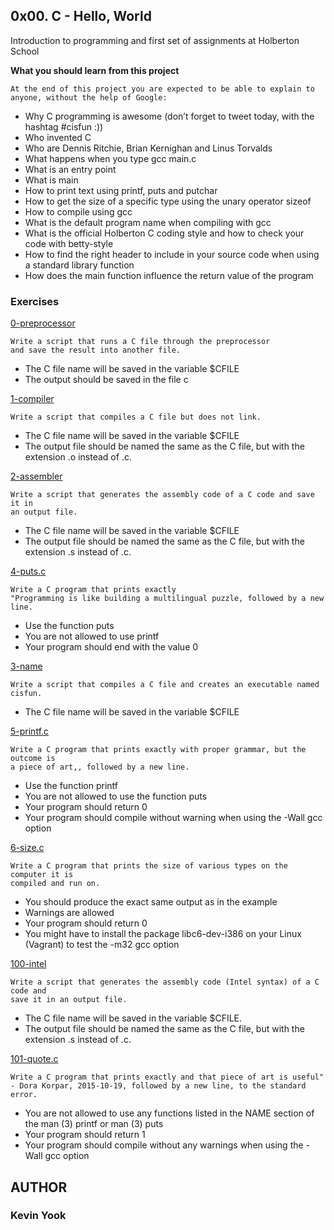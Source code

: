 ## 0x00. C - Hello, World

Introduction to programming and first set of assignments at Holberton School

**What you should learn from this project**

    At the end of this project you are expected to be able to explain to anyone, without the help of Google:

* Why C programming is awesome (don’t forget to tweet today, with the hashtag #cisfun :))
* Who invented C
* Who are Dennis Ritchie, Brian Kernighan and Linus Torvalds
* What happens when you type gcc main.c
* What is an entry point
* What is main
* How to print text using printf, puts and putchar
* How to get the size of a specific type using the unary operator sizeof
* How to compile using gcc
* What is the default program name when compiling with gcc
* What is the official Holberton C coding style and how to check your code with betty-style
* How to find the right header to include in your source code when using a standard library function
* How does the main function influence the return value of the program

### Exercises

[0-preprocessor](./0-preprocessor)
```
Write a script that runs a C file through the preprocessor
and save the result into another file.
```
* The C file name will be saved in the variable $CFILE
* The output should be saved in the file c

[1-compiler](./1-compiler)
```
Write a script that compiles a C file but does not link.
```
* The C file name will be saved in the variable $CFILE
* The output file should be named the same as the C file, but with the extension
  .o instead of .c.

[2-assembler](./2-assembler)
```
Write a script that generates the assembly code of a C code and save it in
an output file.
```
* The C file name will be saved in the variable $CFILE
* The output file should be named the same as the C file, but with the
  extension .s instead of .c.

[4-puts.c](./4-puts.c)
```
Write a C program that prints exactly
"Programming is like building a multilingual puzzle, followed by a new line.
```
* Use the function puts
* You are not allowed to use printf
* Your program should end with the value 0

[3-name](./3-name)
```
Write a script that compiles a C file and creates an executable named cisfun.
```
* The C file name will be saved in the variable $CFILE

[5-printf.c](./5-printf.c)
```
Write a C program that prints exactly with proper grammar, but the outcome is
a piece of art,, followed by a new line.
```
* Use the function printf
* You are not allowed to use the function puts
* Your program should return 0
* Your program should compile without warning when using the -Wall gcc option

[6-size.c](./6-size.c)
```
Write a C program that prints the size of various types on the computer it is
compiled and run on.
```
* You should produce the exact same output as in the example
* Warnings are allowed
* Your program should return 0
* You might have to install the package libc6-dev-i386 on your Linux (Vagrant)
  to test the -m32 gcc option

[100-intel](./100-intel)
```
Write a script that generates the assembly code (Intel syntax) of a C code and
save it in an output file.
```
* The C file name will be saved in the variable $CFILE.
* The output file should be named the same as the C file, but with the extension
  .s instead of .c.

[101-quote.c](./101-quote.c)
```
Write a C program that prints exactly and that piece of art is useful"
- Dora Korpar, 2015-10-19, followed by a new line, to the standard error.
```
* You are not allowed to use any functions listed in the NAME section of the man (3) printf or man (3) puts
* Your program should return 1
* Your program should compile without any warnings when using the -Wall gcc option

## AUTHOR
### Kevin Yook
